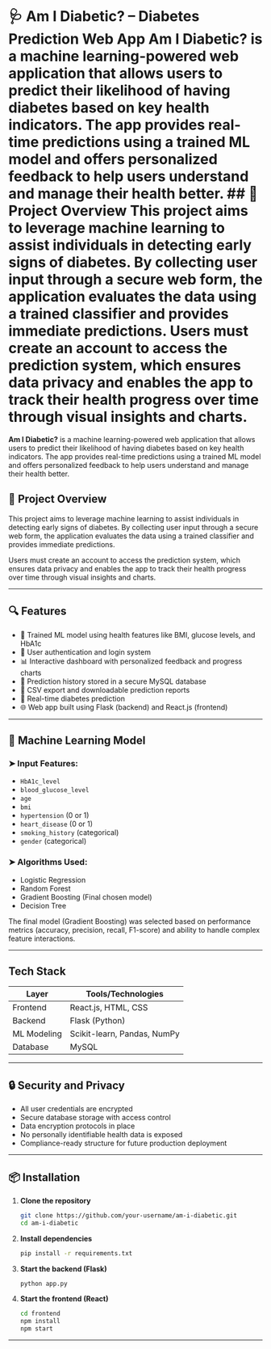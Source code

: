 # 🩺 Am I Diabetic? – Diabetes Prediction Web App                                                                                                                                                                                                                                                                       **Am I Diabetic?** is a machine learning-powered web application that allows users to predict their likelihood of having diabetes based on key health indicators. The app provides real-time predictions using a trained ML model and offers personalized feedback to help users understand and manage their health better.                                                                                                                                                                                                                                                                                                                     ## 🚀 Project Overview                                                                                                                                                                                                                                                                                                  This project aims to leverage machine learning to assist individuals in detecting early signs of diabetes. By collecting user input through a secure web form, the application evaluates the data using a trained classifier and provides immediate predictions.                                                                                                                                                                                                                    Users must create an account to access the prediction system, which ensures data privacy and enables the app to track their health progress over time through visual insights and charts.

**Am I Diabetic?** is a machine learning-powered web application that allows users to predict their likelihood of having diabetes based on key health indicators. The app provides real-time predictions using a trained ML model and offers personalized feedback to help users understand and manage their health better.

## 🚀 Project Overview

This project aims to leverage machine learning to assist individuals in detecting early signs of diabetes. By collecting user input through a secure web form, the application evaluates the data using a trained classifier and provides immediate predictions.

Users must create an account to access the prediction system, which ensures data privacy and enables the app to track their health progress over time through visual insights and charts.

---

## 🔍 Features

- 🧠 Trained ML model using health features like BMI, glucose levels, and HbA1c
- 🔐 User authentication and login system
- 📊 Interactive dashboard with personalized feedback and progress charts
- 💾 Prediction history stored in a secure MySQL database
- 📎 CSV export and downloadable prediction reports
- 🔄 Real-time diabetes prediction
- 🌐 Web app built using Flask (backend) and React.js (frontend)

---

## 🧠 Machine Learning Model

### ➤ Input Features:
- `HbA1c_level`
- `blood_glucose_level`
- `age`
- `bmi`
- `hypertension` (0 or 1)
- `heart_disease` (0 or 1)
- `smoking_history` (categorical)
- `gender` (categorical)

### ➤ Algorithms Used:
- Logistic Regression
- Random Forest
- Gradient Boosting (Final chosen model)
- Decision Tree

The final model (Gradient Boosting) was selected based on performance metrics (accuracy, precision, recall, F1-score) and ability to handle complex feature interactions.
          
---

##   Tech Stack

| Layer       | Tools/Technologies                      |
|-------------|-----------------------------------------|
| Frontend    | React.js, HTML, CSS                     |
| Backend     | Flask (Python)                          |
| ML Modeling | Scikit-learn, Pandas, NumPy             |
| Database    | MySQL                                   |

---

## 🔒 Security and Privacy

- All user credentials are encrypted
- Secure database storage with access control
- Data encryption protocols in place
- No personally identifiable health data is exposed
- Compliance-ready structure for future production deployment

---

## 📦 Installation

1. **Clone the repository**
   ```bash
   git clone https://github.com/your-username/am-i-diabetic.git
   cd am-i-diabetic

 2. **Install dependencies**
    ```bash
    pip install -r requirements.txt

 4. **Start the backend (Flask)**
     ```bash
     python app.py

 6. **Start the frontend (React)**
     ```bash
     cd frontend
     npm install
     npm start

---
